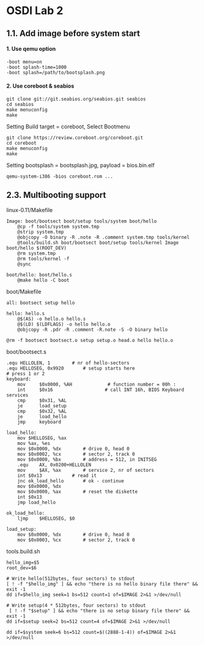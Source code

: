OSDI Lab 2
===================
1.1. Add image before system start
-------------
#### 1. Use qemu option
```{r, engine='bash', code_block_name}
-boot menu=on
-boot splash-time=1000
-boot splash=/path/to/bootsplash.png
```
#### 2. Use coreboot & seabios
```{r, engine='bash', code_block_name}
git clone git://git.seabios.org/seabios.git seabios
cd seabios
make menuconfig
make
```
Setting Build target = coreboot, Select Bootmenu 
```{r, engine='bash', code_block_name}
git clone https://review.coreboot.org/coreboot.git
cd coreboot
make menuconfig
make
```
Setting bootsplash = bootsplash.jpg, payload = bios.bin.elf
```{r, engine='bash', code_block_name}
qemu-system-i386 -bios coreboot.rom ...
```
2.3. Multibooting support
-------------
linux-0.11/Makefile
```
Image: boot/bootsect boot/setup tools/system boot/hello
 	@cp -f tools/system system.tmp
 	@strip system.tmp
 	@objcopy -O binary -R .note -R .comment system.tmp tools/kernel
	@tools/build.sh boot/bootsect boot/setup tools/kernel Image boot/hello $(ROOT_DEV)
 	@rm system.tmp
 	@rm tools/kernel -f
 	@sync
 
boot/hello: boot/hello.s
	@make hello -C boot
```
boot/Makefile
```
all: bootsect setup hello

hello: hello.s
	@$(AS) -o hello.o hello.s
	@$(LD) $(LDFLAGS) -o hello hello.o
	@objcopy -R .pdr -R .comment -R.note -S -O binary hello
	
@rm -f bootsect bootsect.o setup setup.o head.o hello hello.o
```
boot/bootsect.s
```
.equ HELLOLEN, 1		# nr of hello-sectors
.equ HELLOSEG, 0x9920		# setup starts here
# press 1 or 2
keyboard:
	mov     $0x0000, %AH             # function number = 00h :
	int     $0x16                   # call INT 16h, BIOS Keyboard services
	cmp     $0x31, %AL
	je      load_setup
	cmp     $0x32, %AL
	je      load_hello
	jmp     keyboard

load_hello:
	mov	$HELLOSEG, %ax
	mov	%ax, %es
 	mov	$0x0000, %dx		# drive 0, head 0
 	mov	$0x0002, %cx		# sector 2, track 0
	mov	$0x0000, %bx		# address = 512, in INITSEG
	.equ    AX, 0x0200+HELLOLEN
	mov     $AX, %ax		# service 2, nr of sectors
	int	$0x13			# read it
	jnc	ok_load_hello		# ok - continue
	mov	$0x0000, %dx
	mov	$0x0000, %ax		# reset the diskette
	int	$0x13
	jmp	load_hello

ok_load_hello:
	ljmp	$HELLOSEG, $0

load_setup:
	mov	$0x0000, %dx		# drive 0, head 0
	mov	$0x0003, %cx		# sector 2, track 0
```
tools.build.sh
```
hello_img=$5
root_dev=$6

# Write hello(512bytes, four sectors) to stdout
[ ! -f "$hello_img" ] && echo "there is no hello binary file there" && exit -1 
dd if=$hello_img seek=1 bs=512 count=1 of=$IMAGE 2>&1 >/dev/null

# Write setup(4 * 512bytes, four sectors) to stdout
 [ ! -f "$setup" ] && echo "there is no setup binary file there" && exit -1
dd if=$setup seek=2 bs=512 count=4 of=$IMAGE 2>&1 >/dev/null

dd if=$system seek=6 bs=512 count=$((2888-1-4)) of=$IMAGE 2>&1 >/dev/null
```
